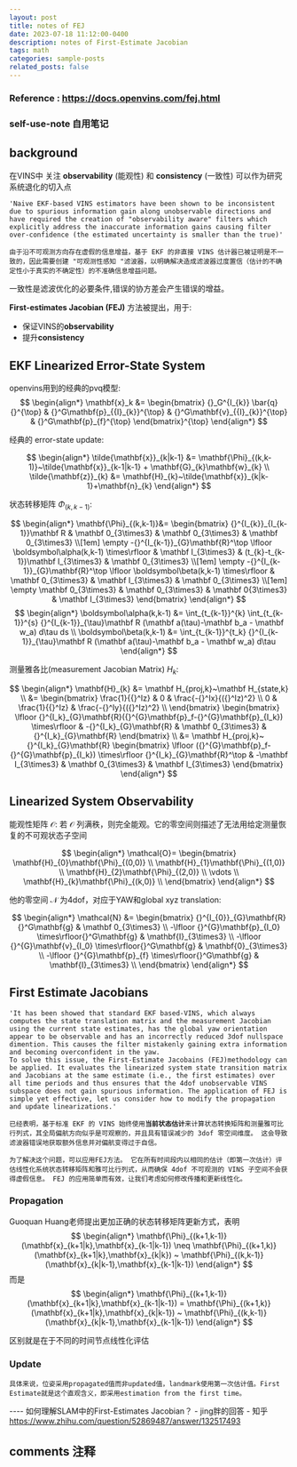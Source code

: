 ```yaml
---
layout: post
title: notes of FEJ
date: 2023-07-18 11:12:00-0400
description: notes of First-Estimate Jacobian
tags: math
categories: sample-posts
related_posts: false
---
```


### Reference : https://docs.openvins.com/fej.html
### self-use-note 自用笔记

## background

在VINS中 关注 **observability** (能观性) 和  **consistency** (一致性)
可以作为研究系统退化的切入点
``````
'Naive EKF-based VINS estimators have been shown to be inconsistent due to spurious information gain along unobservable directions and have required the creation of "observability aware" filters which explicitly address the inaccurate information gains causing filter over-confidence (the estimated uncertainty is smaller than the true)'
``````
`由于沿不可观测方向存在虚假的信息增益，基于 EKF 的非直接 VINS 估计器已被证明是不一致的，因此需要创建 "可观测性感知 "滤波器，以明确解决造成滤波器过度置信（估计的不确定性小于真实的不确定性）的不准确信息增益问题。`

一致性是滤波优化的必要条件,错误的协方差会产生错误的增益。

**First-estimates Jacobian (FEJ)** 方法被提出，用于:
- 保证VINS的**observability**
- 提升**consistency**

## EKF Linearized Error-State System

openvins用到的经典的pvq模型:
$$
\begin{align*} \mathbf{x}_k &= \begin{bmatrix} {}_G^{I_{k}} \bar{q}{}^{\top} & {}^G\mathbf{p}_{{I}_{k}}^{\top} & {}^G\mathbf{v}_{{I}_{k}}^{\top} & {}^G\mathbf{p}_{f}^{\top} \end{bmatrix}^{\top} \end{align*}
$$

经典的 error-state update:

$$
\begin{align*} \tilde{\mathbf{x}}_{k|k-1} &= \mathbf{\Phi}_{(k,k-1)}~\tilde{\mathbf{x}}_{k-1|k-1} + \mathbf{G}_{k}\mathbf{w}_{k} \\ \tilde{\mathbf{z}}_{k} &= \mathbf{H}_{k}~\tilde{\mathbf{x}}_{k|k-1}+\mathbf{n}_{k} \end{align*}
$$

状态转移矩阵 ${\Phi}_{(k,k-1)}$:

$$
\begin{align*} \mathbf{\Phi}_{(k,k-1)}&= 
\begin{bmatrix} 
{}^{I_{k}}_{I_{k-1}}\mathbf R & \mathbf 0_{3\times3} & \mathbf 0_{3\times3} & \mathbf 0_{3\times3} \\[1em] 
\empty -{}^{I_{k-1}}_{G}\mathbf{R}^\top \lfloor \boldsymbol\alpha(k,k-1) \times\rfloor & \mathbf I_{3\times3} & (t_{k}-t_{k-1})\mathbf I_{3\times3} & \mathbf 0_{3\times3} \\[1em] 
\empty -{}^{I_{k-1}}_{G}\mathbf{R}^\top \lfloor \boldsymbol\beta(k,k-1) \times\rfloor & \mathbf 0_{3\times3} & \mathbf I_{3\times3} & \mathbf 0_{3\times3} \\[1em]
\empty \mathbf 0_{3\times3} & \mathbf 0_{3\times3} & \mathbf 0{3\times3} & \mathbf I_{3\times3} \end{bmatrix} 
\end{align*}
$$
$$
\begin{align*}
\boldsymbol\alpha(k,k-1) &= \int_{t_{k-1}}^{k} \int_{t_{k-1}}^{s} {}^{I_{k-1}}_{\tau}\mathbf R (\mathbf a(\tau)-\mathbf b_a - \mathbf w_a) d\tau ds \\ 
\boldsymbol\beta(k,k-1) &= \int_{t_{k-1}}^{t_k} {}^{I_{k-1}}_{\tau}\mathbf R (\mathbf a(\tau)-\mathbf b_a - \mathbf w_a) d\tau 
\end{align*}
$$

测量雅各比(measurement Jacobian Matrix) ${H}_{k}$:

$$
\begin{align*} \mathbf{H}_{k} &= \mathbf H_{proj,k}~\mathbf H_{state,k} \\ &= \begin{bmatrix} \frac{1}{{}^Iz} & 0 & \frac{-{}^Ix}{({}^Iz)^2} \\ 0 & \frac{1}{{}^Iz} & \frac{-{}^Iy}{({}^Iz)^2} \\ \end{bmatrix} \begin{bmatrix} \lfloor {}^{I_k}_{G}\mathbf{R}({}^{G}\mathbf{p}_f-{}^{G}\mathbf{p}_{I_k}) \times\rfloor & -{}^{I_k}_{G}\mathbf{R} & \mathbf 0_{3\times3} & {}^{I_k}_{G}\mathbf{R} \end{bmatrix} \\
&= \mathbf H_{proj,k}~ 
{}^{I_k}_{G}\mathbf{R} 
\begin{bmatrix} 
\lfloor ({}^{G}\mathbf{p}_f-{}^{G}\mathbf{p}_{I_k}) \times\rfloor 
{}^{I_k}_{G}\mathbf{R}^\top & 
-\mathbf I_{3\times3} & 
\mathbf 0_{3\times3} & 
\mathbf I_{3\times3} 
\end{bmatrix} 
\end{align*}
$$


## Linearized System Observability

能观性矩阵 $\mathcal{O}$: 若 $\mathcal{O}$ 列满秩，则完全能观。它的零空间则描述了无法用给定测量恢复的不可观状态子空间

$$
\begin{align*} \mathcal{O}= \begin{bmatrix} \mathbf{H}_{0}\mathbf{\Phi}_{(0,0)} \\ \mathbf{H}_{1}\mathbf{\Phi}_{(1,0)} \\ \mathbf{H}_{2}\mathbf{\Phi}_{(2,0)} \\ \vdots \\ \mathbf{H}_{k}\mathbf{\Phi}_{(k,0)} \\ \end{bmatrix} \end{align*}
$$

他的零空间 $\mathcal{N}$ 为4dof，对应于YAW和global xyz translation:

$$
\begin{align*} \mathcal{N} &= \begin{bmatrix} {}^{I_{0}}_{G}\mathbf{R}{}^G\mathbf{g} & \mathbf 0_{3\times3} \\ -\lfloor {}^{G}\mathbf{p}_{I_0} \times\rfloor{}^G\mathbf{g} & \mathbf{I}_{3\times3} \\ -\lfloor {}^{G}\mathbf{v}_{I_0} \times\rfloor{}^G\mathbf{g} & \mathbf{0}_{3\times3} \\ -\lfloor {}^{G}\mathbf{p}_{f} \times\rfloor{}^G\mathbf{g} & \mathbf{I}_{3\times3} \\ \end{bmatrix} \end{align*}
$$


## First Estimate Jacobians
````
'It has been showed that standard EKF based-VINS, which always computes the state translation matrix and the measurement Jacobian using the current state estimates, has the global yaw orientation appear to be observable and has an incorrectly reduced 3dof nullspace dimention. This causes the filter mistakenly gaining extra information and becoming overconfident in the yaw.
To solve this issue, the First-Estimate Jacobains (FEJ)methodology can be applied. It evaluates the linearized system state transition matrix and Jacobians at the same estimate (i.e., the first estimates) over all time periods and thus ensures that the 4dof unobservable VINS subspace does not gain spurious information. The application of FEJ is simple yet effective, let us consider how to modify the propagation and update linearizations.'
````

`已经表明，基于标准 EKF 的 VINS 始终使用`**`当前状态估计`**`来计算状态转换矩阵和测量雅可比行列式，其全局偏航方向似乎是可观察的，并且具有错误减少的 3dof 零空间维度。 这会导致滤波器错误地获取额外信息并对偏航变得过于自信。`

`为了解决这个问题，可以应用FEJ方法。 它在所有时间段内以相同的估计（即第一次估计）评估线性化系统状态转移矩阵和雅可比行列式，从而确保 4dof 不可观测的 VINS 子空间不会获得虚假信息。 FEJ 的应用简单而有效，让我们考虑如何修改传播和更新线性化。`

### Propagation 
Guoquan Huang老师提出更加正确的状态转移矩阵更新方式，表明
$$
\begin{align*} \mathbf{\Phi}_{(k+1,k-1)}(\mathbf{x}_{k+1|k},\mathbf{x}_{k-1|k-1}) \neq \mathbf{\Phi}_{(k+1,k)}(\mathbf{x}_{k+1|k},\mathbf{x}_{k|k}) ~ \mathbf{\Phi}_{(k,k-1)}(\mathbf{x}_{k|k-1},\mathbf{x}_{k-1|k-1}) \end{align*}
$$
而是
$$
\begin{align*} \mathbf{\Phi}_{(k+1,k-1)}(\mathbf{x}_{k+1|k},\mathbf{x}_{k-1|k-1}) = \mathbf{\Phi}_{(k+1,k)}(\mathbf{x}_{k+1|k},\mathbf{x}_{k|k-1}) ~ \mathbf{\Phi}_{(k,k-1)}(\mathbf{x}_{k|k-1},\mathbf{x}_{k-1|k-1}) \end{align*}
$$

区别就是在于不同的时间节点线性化评估

### Update







````
具体来说，位姿采用propagated值而非updated值，landmark使用第一次估计值。First Estimate就是这个直观含义，即采用estimation from the first time。
````
---- 如何理解SLAM中的First-Estimates Jacobian？ - jing胖的回答 - 知乎
https://www.zhihu.com/question/52869487/answer/132517493





## comments 注释

